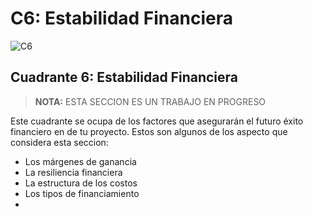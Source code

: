# C6: Estabilidad Financiera

![C6](http://mysbm.org/wp-content/themes/MySBM/medias/presentation_quadrant_perennite-financiere.jpg)

## Cuadrante 6: Estabilidad Financiera

> **NOTA:** ESTA SECCION ES UN TRABAJO EN PROGRESO

Este cuadrante se ocupa de los factores que asegurarán el futuro éxito financiero en de tu proyecto. Estos son algunos de los aspecto que considera esta seccion:

* Los márgenes de ganancia
* La resiliencia financiera
* La estructura de los costos
* Los tipos de financiamiento
* 
